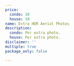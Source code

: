 ```yaml
---
price:
  condo: 10
  house: 10
name: Extra HDR Aerial Photos
description:
  condo: Per extra photo.
  house: Per extra photo.
disclaimer: ''
multiple: true
package_only: false

---
```

